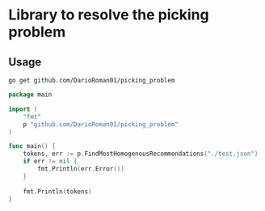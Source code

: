 # Library to resolve the picking problem

## Usage 
```
go get github.com/DarioRoman01/picking_problem
```

```go
package main

import (
	"fmt"
	p "github.com/DarioRoman01/picking_problem"
)

func main() {
	tokens, err := p.FindMostHomogenousRecommendations("./test.json")
	if err != nil {
		fmt.Println(err.Error())
	}
    
	fmt.Println(tokens)
}
```
